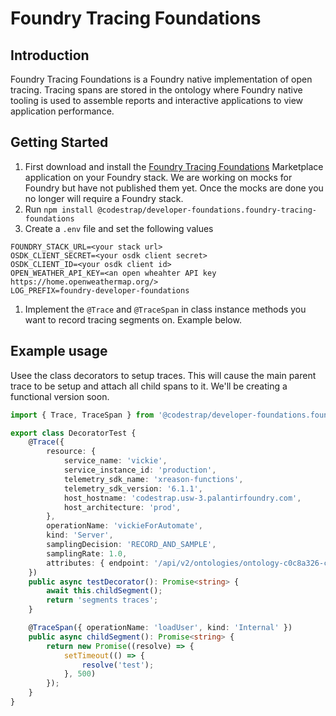 # Foundry Tracing Foundations

## Introduction
Foundry Tracing Foundations is a Foundry native implementation of open tracing. Tracing spans are stored in the ontology where Foundry native tooling is used to assemble reports and interactive applications to view application performance.

## Getting Started
1. First download and install the [Foundry Tracing Foundations](#) Marketplace application on your Foundry stack. We are working on mocks for Foundry but have not published them yet. Once the mocks are done you no longer will require a Foundry stack.
1. Run `npm install @codestrap/developer-foundations.foundry-tracing-foundations`
1. Create a `.env` file and set the following values
```
FOUNDRY_STACK_URL=<your stack url>
OSDK_CLIENT_SECRET=<your osdk client secret>
OSDK_CLIENT_ID=<your osdk client id>
OPEN_WEATHER_API_KEY=<an open wheahter API key https://home.openweathermap.org/>
LOG_PREFIX=foundry-developer-foundations
```
1. Implement the `@Trace` and `@TraceSpan` in class instance methods you want to record tracing segments on. Example below.

## Example usage
Usee the class decorators to setup traces. This will cause the main parent trace to be setup and attach all child spans to it. We'll be creating a functional version soon.
```typescript
import { Trace, TraceSpan } from '@codestrap/developer-foundations.foundry-tracing-foundations';

export class DecoratorTest {
    @Trace({
        resource: {
            service_name: 'vickie',
            service_instance_id: 'production',
            telemetry_sdk_name: 'xreason-functions',
            telemetry_sdk_version: '6.1.1',
            host_hostname: 'codestrap.usw-3.palantirfoundry.com',
            host_architecture: 'prod',
        },
        operationName: 'vickieForAutomate',
        kind: 'Server',
        samplingDecision: 'RECORD_AND_SAMPLE',
        samplingRate: 1.0,
        attributes: { endpoint: '/api/v2/ontologies/ontology-c0c8a326-cd0a-4f69-a575-b0399c04b74d/queries/vickieForAutomate/execute' }
    })
    public async testDecorator(): Promise<string> {
        await this.childSegment();
        return 'segments traces';
    }

    @TraceSpan({ operationName: 'loadUser', kind: 'Internal' })
    public async childSegment(): Promise<string> {
        return new Promise((resolve) => {
            setTimeout(() => {
                resolve('test');
            }, 500)
        });
    }
}
```
